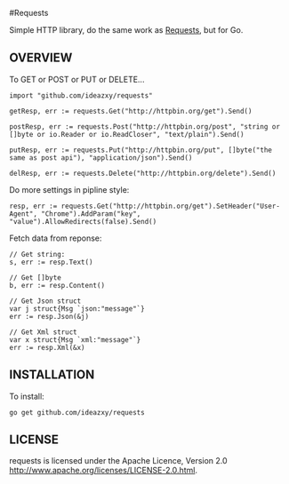 #Requests

Simple HTTP library, do the same work as [Requests](https://github.com/kennethreitz/requests), but for Go.

## OVERVIEW

To GET or POST or PUT or DELETE...

    import "github.com/ideazxy/requests"
    
    getResp, err := requests.Get("http://httpbin.org/get").Send()
    
    postResp, err := requests.Post("http://httpbin.org/post", "string or []byte or io.Reader or io.ReadCloser", "text/plain").Send()
    
    putResp, err := requests.Put("http://httpbin.org/put", []byte("the same as post api"), "application/json").Send()
    
    delResp, err := requests.Delete("http://httpbin.org/delete").Send()
    
Do more settings in pipline style:

    resp, err := requests.Get("http://httpbin.org/get").SetHeader("User-Agent", "Chrome").AddParam("key", "value").AllowRedirects(false).Send()
    
Fetch data from reponse:

	// Get string:
    s, err := resp.Text()
    
    // Get []byte
    b, err := resp.Content()
    
    // Get Json struct
    var j struct{Msg `json:"message"`}
    err := resp.Json(&j)
    
    // Get Xml struct
    var x struct{Msg `xml:"message"`}
    err := resp.Xml(&x)

## INSTALLATION

To install:

    go get github.com/ideazxy/requests
    
## LICENSE

requests is licensed under the Apache Licence, Version 2.0  
<http://www.apache.org/licenses/LICENSE-2.0.html>.